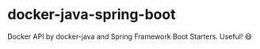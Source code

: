 # docker-java-spring-boot
Docker API by docker-java and Spring Framework Boot Starters. Useful! :smile:
